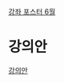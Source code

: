 
[강좌 포스터 6월](https://drive.google.com/open?id=1_zVXjz12NFYgJJI1IikL_Dhj-eEs2RIr)

# 강의안
[강의안](https://drive.google.com/open?id=1bniSKPrd4x5bXbnxrQs1oJnDQMFjtC8y)
